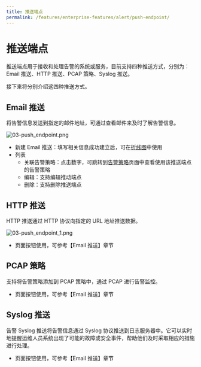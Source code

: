 ```yaml
---
title: 推送端点
permalink: /features/enterprise-features/alert/push-endpoint/
---
```


# 推送端点

推送端点用于接收和处理告警的系统或服务，目前支持四种推送方式，分别为：Email 推送、HTTP 推送、PCAP 策略、Syslog 推送。

接下来将分别介绍这四种推送方式。

## Email 推送

将告警信息发送到指定的邮件地址，可通过查看邮件来及时了解告警信息。

![03-push_endpoint.png](https://yunshan-guangzhou.oss-cn-beijing.aliyuncs.com/pub/pic/20230428644b76b451e05.png)

- 新建 Email 推送：填写相关信息成功建立后，可在[折线图](../dashboard/panel/line/)中使用
- 列表
  - 关联告警策略：点击数字，可跳转到[告警策略](./alert-policy/)页面中查看使用该推送端点的告警策略
  - 编辑：支持编辑推动端点
  - 删除：支持删除推送端点

## HTTP 推送

HTTP 推送通过 HTTP 协议向指定的 URL 地址推送数据。

![03-push_endpoint_1.png](https://yunshan-guangzhou.oss-cn-beijing.aliyuncs.com/pub/pic/20230428644b7a5c0c7bd.png)

- 页面按钮使用，可参考【Email 推送】章节

## PCAP 策略

支持将告警策略添加到 PCAP 策略中，通过 PCAP 进行告警监控。

- 页面按钮使用，可参考【Email 推送】章节

## Syslog 推送

告警 Syslog 推送将告警信息通过 Syslog 协议推送到日志服务器中。它可以实时地提醒运维人员系统出现了可能的故障或安全事件，帮助他们及时采取相应的措施进行处理。

- 页面按钮使用，可参考【Email 推送】章节

